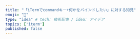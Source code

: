 ```yaml
---
title: "「iTermでcommandキー+何かをバインドしたい」に対する知見"
emoji: "📝"
type: "idea" # tech: 技術記事 / idea: アイデア
topics: ['iterm']
published: false
---
```

